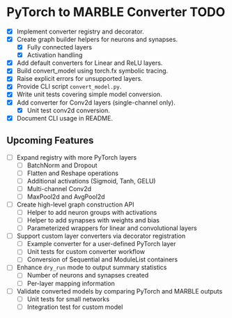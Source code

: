 # PyTorch to MARBLE Converter TODO

- [x] Implement converter registry and decorator.
- [x] Create graph builder helpers for neurons and synapses.
  - [x] Fully connected layers
  - [x] Activation handling
- [x] Add default converters for Linear and ReLU layers.
- [x] Build convert_model using torch.fx symbolic tracing.
- [x] Raise explicit errors for unsupported layers.
- [x] Provide CLI script `convert_model.py`.
- [x] Write unit tests covering simple model conversion.
- [x] Add converter for Conv2d layers (single-channel only).
  - [x] Unit test conv2d conversion.
- [x] Document CLI usage in README.

## Upcoming Features
- [ ] Expand registry with more PyTorch layers
  - [ ] BatchNorm and Dropout
  - [ ] Flatten and Reshape operations
  - [ ] Additional activations (Sigmoid, Tanh, GELU)
  - [ ] Multi-channel Conv2d
  - [ ] MaxPool2d and AvgPool2d
- [ ] Create high-level graph construction API
  - [ ] Helper to add neuron groups with activations
  - [ ] Helper to add synapses with weights and bias
  - [ ] Parameterized wrappers for linear and convolutional layers
- [ ] Support custom layer converters via decorator registration
  - [ ] Example converter for a user-defined PyTorch layer
  - [ ] Unit tests for custom converter workflow
  - [ ] Conversion of Sequential and ModuleList containers
- [ ] Enhance `dry_run` mode to output summary statistics
  - [ ] Number of neurons and synapses created
  - [ ] Per-layer mapping information
- [ ] Validate converted models by comparing PyTorch and MARBLE outputs
  - [ ] Unit tests for small networks
  - [ ] Integration test for custom model

